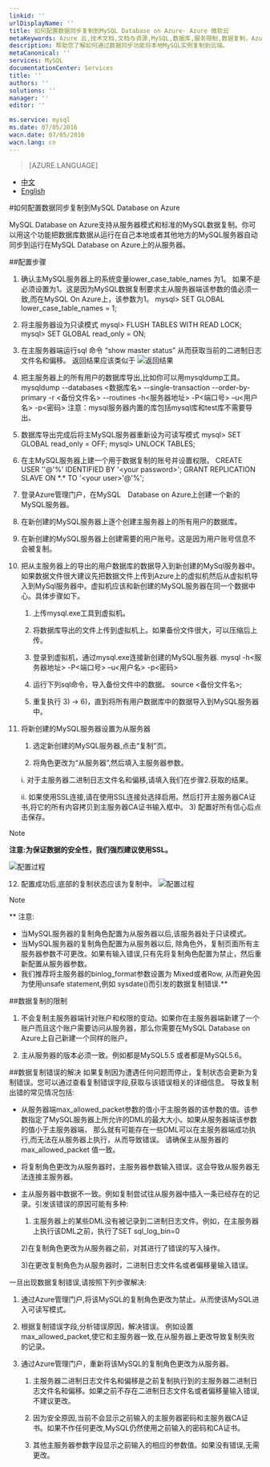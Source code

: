 ```yaml
---
linkid: ''
urlDisplayName: ''
title: 如何配置数据同步复制到MySQL Database on Azure- Azure 微软云
metaKeywords: Azure 云,技术文档,文档与资源,MySQL,数据库,服务限制,数据复制，Azure MySQL, MySQL PaaS,Azure MySQL PaaS, Azure MySQL Service, Azure RDS
description: 帮助您了解如何通过数据同步功能将本地MySQL实例复制到云端。
metaCanonical: ''
services: MySQL
documentationCenter: Services
title: ''
authors: ''
solutions: ''
manager: ''
editor: ''

ms.service: mysql
ms.date: 07/05/2016
wacn.date: 07/05/2016
wacn.lang: cn
---
```


> [AZURE.LANGUAGE]
- [中文](./mysql-database-data-replication.md)
- [English](./mysql-database-enus-data-replication.md)

#如何配置数据同步复制到MySQL Database on Azure

MySQL Database on Azure支持从服务器模式和标准的MySQL数据复制。你可以用这个功能把数据库数据从运行在自己本地或者其他地方的MySQL服务器自动同步到运行在MySQL Database on Azure上的从服务器。

##配置步骤
1. 确认主MySQL服务器上的系统变量lower_case_table_names 为1。 如果不是必须设置为1。这是因为MySQL数据复制要求主从服务器端该参数的值必须一致,而在MySQL On Azure上，该参数为1。 
mysql> SET GLOBAL lower_case_table_names = 1;
2. 将主服务器设为只读模式
mysql> FLUSH TABLES WITH READ LOCK;
mysql> SET GLOBAL read_only = ON;
3. 在主服务器端运行sql 命令 “show master status” 从而获取当前的二进制日志文件名和偏移。 返回结果应该类似于
![返回结果](./media/mysql-database-data-replication/packet.png)

4. 把主服务器上的所有用户的数据库导出,比如你可以用mysqldump工具。
mysqldump --databases <数据库名>  --single-transaction --order-by-primary -r <备份文件名> --routines -h<服务器地址>  -P<端口号> –u<用户名>  -p<密码>
注意：mysql服务器内置的库包括mysql库和test库不需要导出。
5. 数据库导出完成后将主MySQL服务器重新设为可读写模式
mysql> SET GLOBAL read_only = OFF;
mysql> UNLOCK TABLES;  
6. 在主MySQL服务器上建一个用于数据复制的账号并设置权限。
CREATE USER '<your user>'@'%' IDENTIFIED BY '<your password\>';
GRANT REPLICATION SLAVE ON \*.\* TO '<your user\>'@'%';
7. 登录Azure管理门户，在MySQL　Database on Azure上创建一个新的MySQL服务器。
8. 在新创建的MySQL服务器上逐个创建主服务器上的所有用户的数据库。
9. 在新创建的MySQL服务器上创建需要的用户账号。这是因为用户账号信息不会被复制。
10. 把从主服务器上的导出的用户数据库的数据导入到新创建的MySql服务器中。如果数据文件很大建议先把数据文件上传到Azure上的虚拟机然后从虚拟机导入到MySql服务器中。虚拟机应该和新创建的MySQL服务器在同一个数据中心。具体步骤如下。

    1)	上传mysql.exe工具到虚拟机。

    2)	将数据库导出的文件上传到虚拟机上。如果备份文件很大，可以压缩后上传。

    3)	登录到虚拟机，通过mysql.exe连接新创建的MySQL服务器.
mysql -h<服务器地址>  -P<端口号> –u<用户名>  -p<密码>

    4)	运行下列sql命令，导入备份文件中的数据。
source <备份文件名>;

    5)	重复执行 3) -> 6)，直到将所有用户数据库中的数据导入到MySQL服务器中。

11. 将新创建的MySQL服务器设置为从服务器

    1)	选定新创建的MySQL服务器,点击“复制”页。

    2)	将角色更改为“从服务器”,然后填入主服务器参数。

    i.	对于主服务器二进制日志文件名和偏移,请填入我们在步骤2.获取的结果。

    ii.	如果使用SSL连接,请在使用SSL连接处选择启用。然后打开主服务器CA证书,将它的所有内容拷贝到主服务器CA证书输入框中。
    3)	配置好所有信心后点击保存。

>[!NOTE]
> **注意:为保证数据的安全性，我们强烈建议使用SSL。**

![配置过程](./media/mysql-database-data-replication/replicationsetting.png)

12. 配置成功后,底部的复制状态应该为复制中。
![配置过程](./media/mysql-database-data-replication/replicationstatus.png)

>[!NOTE]
> ** 注意:
- 当MySQL服务器的复制角色配置为从服务器以后,该服务器处于只读模式。
- 当MySQL服务器的复制角色配置为从服务器以后, 除角色外，复制页面所有主服务器参数不可更改。如果有输入错误,只有先将复制角色配置为禁止，然后重新配置从服务器参数。
- 我们推荐将主服务器的binlog_format参数设置为 Mixed或者Row, 从而避免因为使用unsafe statement,例如 sysdate()而引发的数据复制错误.**

##数据复制的限制
1. 不会复制主服务器端针对账户和权限的变动。如果你在主服务器端新建了一个账户而且这个账户需要访问从服务器，那么你需要在MySQL Database on Azure上自己新建一个同样的账户。

2. 主从服务器的版本必须一致。例如都是MySQL5.5 或者都是MySQL5.6。

##数据复制错误的解决
如果复制因为遭遇任何问题而停止，复制状态会更新为复制错误。您可以通过查看复制错误字段,获取与该错误相关的详细信息。
导致复制出错的常见情况包括:
- 从服务器端max_allowed_packet参数的值小于主服务器的该参数的值。该参数指定了MySQL服务器上所允许的DML的最大大小。如果从服务器端该参数的值小于主服务器端， 那么就有可能存在一些DML可以在主服务器端成功执行,而无法在从服务器上执行，从而导致错误。 请确保主从服务器的max_allowed_packet 值一致。

- 将复制角色更改为从服务器时，主服务器参数输入错误。这会导致从服务器无法连接主服务器。

- 主从服务器中数据不一致。例如复制尝试往从服务器中插入一条已经存在的记录。引发该错误的原因可能有多种:

    1) 主服务器上的某些DML没有被记录到二进制日志文件。例如，在主服务器上执行该DML之前，执行了SET sql_log_bin=0

    2)在复制角色更改为从服务器之前，对其进行了错误的写入操作。

    3)在更改复制角色为从服务器时，二进制日志文件名或者偏移量输入错误。

一旦出现数据复制错误,请按照下列步骤解决:

1. 通过Azure管理门户,将该MySQL的复制角色更改为禁止。从而使该MySQL进入可读写模式。

2. 根据复制错误字段,分析错误原因，解决错误。 例如设置max_allowed_packet,使它和主服务器一致,在从服务器上更改导致复制失败的记录。

3. 通过Azure管理门户，重新将该MySQL的复制角色更改为从服务器。

    1)	主服务器二进制日志文件名和偏移是之前复制执行到的主服务器二进制日志文件名和偏移。如果之前不存在二进制日志文件名或者偏移量输入错误,不建议更改。

    2)	因为安全原因,当前不会显示之前输入的主服务器密码和主服务器CA证书。如果不作任何更改,MySQL仍然使用之前输入的密码和CA证书。

    3)	其他主服务器参数字段显示之前输入的相应的参数值。如果没有错误,无需更改。